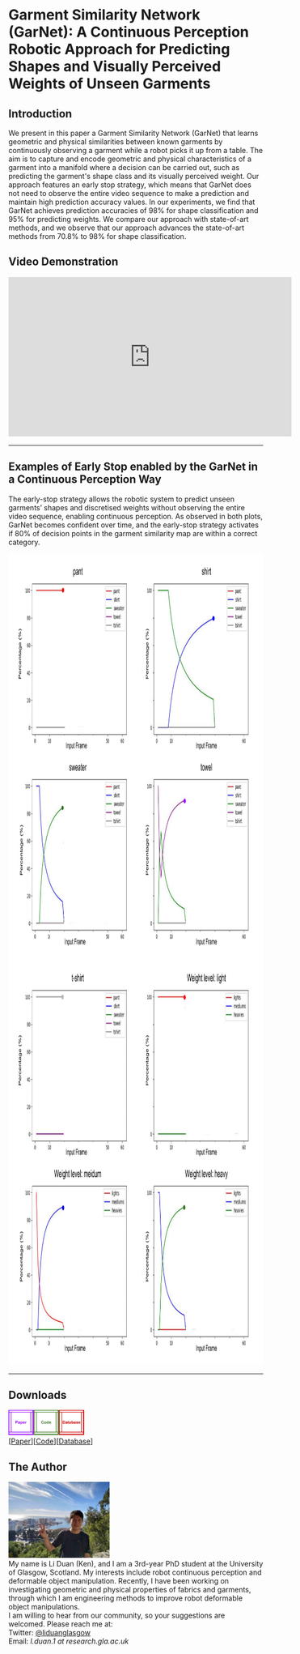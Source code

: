 # Garment Similarity Network (GarNet): A Continuous Perception Robotic Approach for Predicting Shapes and Visually Perceived Weights of Unseen Garments
## Introduction
We present in this paper a Garment Similarity Network (GarNet) that learns geometric and physical similarities between known garments by continuously observing a garment while a robot picks it up from a table. The aim is to capture and encode geometric and physical characteristics of a garment into a manifold where a decision can be carried out, such as predicting the garment's shape class and its visually perceived weight. Our approach features an early stop strategy, which means that GarNet does not need to observe the entire video sequence to make a prediction and maintain high prediction accuracy values. In our experiments, we find that GarNet achieves prediction accuracies of 98% for shape classification and 95% for predicting weights. We compare our approach with state-of-art methods, and we observe that our approach advances the state-of-art methods from 70.8% to 98% for shape classification.

## Video Demonstration
<iframe width="560" height="315" src="https://www.youtube.com/embed/Zh_3xcOrbmg" title="YouTube video player" frameborder="0" allow="accelerometer; autoplay; clipboard-write; encrypted-media; gyroscope; picture-in-picture" allowfullscreen></iframe>

--------------------------------------------------------------------------------------------
## Examples of Early Stop enabled by the GarNet in a Continuous Perception Way
The early-stop strategy allows the robotic system to predict unseen garments’ shapes and discretised weights without observing the entire video sequence, enabling continuous perception. As observed in both plots, GarNet becomes confident over time, and the early-stop strategy activates if 80% of decision points in the garment similarity map are within a correct category.

<img src="images/Paper-Continuous_Perception_Part1.png" width="1200" height="800">
<img src="images/Paper-Continuous_Perception_Part2.png" width="1200" height="800">

-----------------------------------------------------------------------------------------------
## Downloads
<img src="images/Page_Design_Paper.png" width="50" height="50"><img src="images/Page_Design_Code.png" width="50" height="50"><img src="images/Page_Design_Database.png" width="50" height="50">\
 [<a taget="_blank" title="Paper" href="https://arxiv.org/abs/2109.07831">Paper</a>][<a taget="_blank" title="Code" href="https://github.com/LiDuanAtGlasgow/GarNet">Code</a>][<a taget="_blank" title="Database" href="https://gla-my.sharepoint.com/:u:/g/personal/2168518d_student_gla_ac_uk/EfqXRutgm5VBnKqVXqMUWCoBYXeqsNvibLq3_0KOZWaoRw?e=tgsNAx">Database</a>]

## The Author
<img src='images/Li_Duan_Ken.jpg' width='200' height='150'>\
My name is Li Duan (Ken), and I am a 3rd-year PhD student at the University of Glasgow, Scotland. My interests include robot continuous perception and deformable object manipulation. Recently, I have been working on investigating geometric and physical properties of fabrics and garments, through which I am engineering methods to improve robot deformable object manipulations.\
I am willing to hear from our community, so your suggestions are welcomed. Please reach me at:\
Twitter: [@liduanglasgow](https://twitter.com/liduanglasgow)\
Email: <em>l.duan.1 at research.gla.ac.uk</em>
